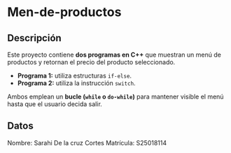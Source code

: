 # Men-de-productos
 
## Descripción
Este proyecto contiene **dos programas en C++** que muestran un menú de productos y retornan el precio del producto seleccionado.

- **Programa 1:** utiliza estructuras `if-else`.
- **Programa 2:** utiliza la instrucción `switch`.

Ambos emplean un **bucle (`while` o `do-while`)** para mantener visible el menú hasta que el usuario decida salir.

## Datos
Nombre: Sarahi De la cruz Cortes
Matrícula: S25018114

